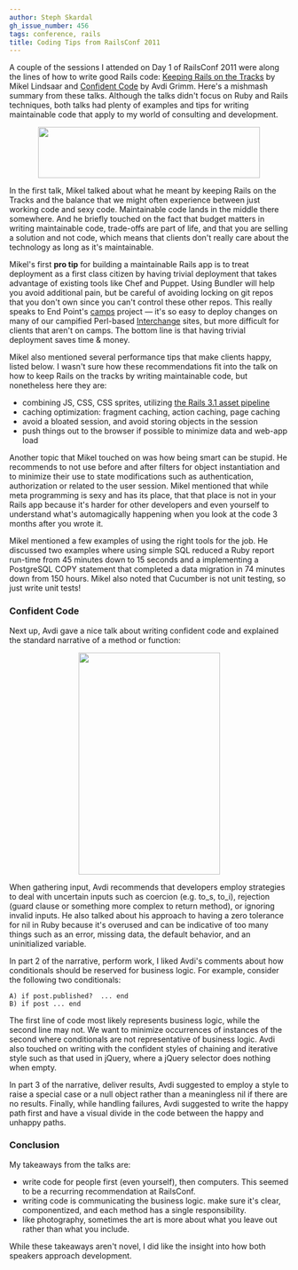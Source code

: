 ```yaml
---
author: Steph Skardal
gh_issue_number: 456
tags: conference, rails
title: Coding Tips from RailsConf 2011
---
```


A couple of the sessions I attended on Day 1 of RailsConf 2011 were along the lines of how to write good Rails code: [Keeping Rails on the Tracks](http://en.oreilly.com/rails2011/public/schedule/detail/17703) by Mikel Lindsaar and [Confident Code](http://en.oreilly.com/rails2011/public/schedule/detail/18418) by Avdi Grimm. Here's a mishmash summary from these talks. Although the talks didn't focus on Ruby and Rails techniques, both talks had plenty of  examples and tips for writing maintainable code that apply to my world of consulting and development.

<a href="/blog/2011/05/20/coding-tips-from-railsconf-2011/image-0-big.jpeg" onblur="try {parent.deselectBloggerImageGracefully();} catch(e) {}"><img alt="" border="0" id="BLOGGER_PHOTO_ID_5608600298183857506" src="/blog/2011/05/20/coding-tips-from-railsconf-2011/image-0.jpeg" style="display:block; margin:0px auto 10px; text-align:center;cursor:pointer; cursor:hand;width: 400px; height: 92px;"/></a>

In the first talk, Mikel talked about what he meant by keeping Rails on the Tracks and the balance that we might often experience between just working code and sexy code. Maintainable code lands in the middle there somewhere. And he briefly touched on the fact that budget matters in writing maintainable code, trade-offs are part of life, and that you are selling a solution and not code, which means that clients don't really care about the technology as long as it's maintainable.

Mikel's first **pro tip** for building a maintainable Rails app is to treat deployment as a first class citizen by having trivial deployment that takes advantage of existing tools like Chef and Puppet. Using Bundler will help you avoid additional pain, but be careful of avoiding locking on git repos that you don't own since you can't control these other repos. This really speaks to End Point's [camps](http://www.devcamps.org/) project — it's so easy to deploy changes on many of our campified Perl-based [Interchange](http://www.icdevgroup.org/i/dev) sites, but more difficult for clients that aren't on camps. The bottom line is that having trivial deployment saves time & money.

Mikel also mentioned several performance tips that make clients happy, listed below. I wasn't sure how these recommendations fit into the talk on how to keep Rails on the tracks by writing maintainable code, but nonetheless here they are:

- combining JS, CSS, CSS sprites, utilizing [the Rails 3.1 asset pipeline](http://blog.endpoint.com/2011/05/rails-3-at-railsconf-2011.html)
- caching optimization: fragment caching, action caching, page caching
- avoid a bloated session, and avoid storing objects in the session
- push things out to the browser if possible to minimize data and web-app load

Another topic that Mikel touched on was how being smart can be stupid. He recommends to not use before and after filters for object instantiation and to minimize their use to state modifications such as authentication, authorization or related to the user session. Mikel mentioned that while meta programming is sexy and has its place, that that place is not in your Rails app because it's harder for other developers and even yourself to understand what's automagically happening when you look at the code 3 months after you wrote it.

Mikel mentioned a few examples of using the right tools for the job. He discussed two examples where using simple SQL reduced a Ruby report run-time from 45 minutes down to 15 seconds and a implementing a PostgreSQL COPY statement that completed a data migration in 74 minutes down from 150 hours. Mikel also noted that Cucumber is not unit testing, so just write unit tests!

### Confident Code

Next up, Avdi gave a nice talk about writing confident code and explained the standard narrative of a method or function:

<a href="/blog/2011/05/20/coding-tips-from-railsconf-2011/image-1-big.jpeg" onblur="try {parent.deselectBloggerImageGracefully();} catch(e) {}"><img alt="" border="0" id="BLOGGER_PHOTO_ID_5608892855043260754" src="/blog/2011/05/20/coding-tips-from-railsconf-2011/image-1.jpeg" style="display:block; margin:0px auto 10px; text-align:center;cursor:pointer; cursor:hand;width: 255px; height: 400px;"/></a>

When gathering input, Avdi recommends that developers employ strategies to deal with uncertain inputs such as coercion (e.g. to_s, to_i), rejection (guard clause or something more complex to return method), or ignoring invalid inputs. He also talked about his approach to having a zero tolerance for nil in Ruby because it's overused and can be indicative of too many things such as an error, missing data, the default behavior, and an uninitialized variable.

In part 2 of the narrative, perform work, I liked Avdi's comments about how conditionals should be reserved for business logic. For example, consider the following two conditionals:

```nohighlight
A) if post.published?  ... end
B) if post ... end
```

The first line of code most likely represents business logic, while the second line may not. We want to minimize occurrences of instances of the second where conditionals are not representative of business logic. Avdi also touched on writing with the confident styles of chaining and iterative style such as that used in jQuery, where a jQuery selector does nothing when empty.

In part 3 of the narrative, deliver results, Avdi suggested to employ a style to raise a special case or a null object rather than a meaningless nil if there are no results. Finally, while handling failures, Avdi suggested to write the happy path first and have a visual divide in the code between the happy and unhappy paths.

### Conclusion

My takeaways from the talks are:

- write code for people first (even yourself), then computers. This seemed to be a recurring recommendation at RailsConf.
- writing code is communicating the business logic. make sure it's clear, componentized, and each method has a single responsibility.
- like photography, sometimes the art is more about what you leave out rather than what you include.

While these takeaways aren't novel, I did like the insight into how both speakers approach development.
